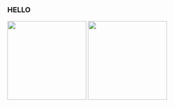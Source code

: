 ### HELLO
<img height="180em" src="https://github-readme-stats.vercel.app/api/top-langs/?username=Erick-hora&layout=compact&langs_count=7&theme=dark"/>
<img height="180em" src="https://github-readme-stats.vercel.app/api?username=Erick-hora&show_icons=true&theme=dark"/>
